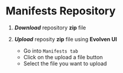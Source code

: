 # Manifests Repository

1) ***Download*** repository **zip** file

2) ***Upload*** reposity **zip** file using **Evolven UI**
    * Go into ```Manifests tab```
    * Click on the upload a file button
    * Select the file you want to upload

